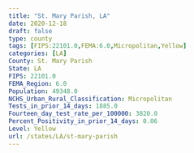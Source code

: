 ```yaml
---
title: "St. Mary Parish, LA"
date: 2020-12-18
draft: false
type: county
tags: [FIPS:22101.0,FEMA:6.0,Micropolitan,Yellow]
categories: [LA]
County: St. Mary Parish
State: LA
FIPS: 22101.0
FEMA_Region: 6.0
Population: 49348.0
NCHS_Urban_Rural_Classification: Micropolitan
Tests_in_prior_14_days: 1885.0
Fourteen_day_test_rate_per_100000: 3820.0
Percent_Positivity_in_prior_14_days: 0.06
Level: Yellow
url: /states/LA/st-mary-parish
---
```



